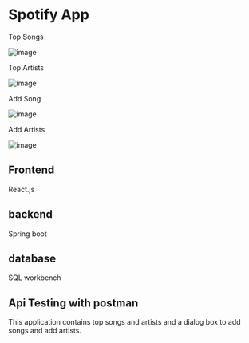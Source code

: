 # Spotify App

Top Songs

![image](https://user-images.githubusercontent.com/58393469/182013501-740f8fac-aebb-4ce4-8f3a-1870e642704e.png)

Top Artists

![image](https://user-images.githubusercontent.com/58393469/182013517-9a19f1ec-dd6a-4d48-a5c3-0b08d92f7e73.png)

Add Song

![image](https://user-images.githubusercontent.com/58393469/182013528-d78f6190-cb59-42ad-90dd-0d30d695dd17.png)

Add Artists

![image](https://user-images.githubusercontent.com/58393469/182013547-14cd0ce4-1ee6-4cff-87ce-ac7377c82196.png)


## Frontend

React.js

## backend

Spring boot

## database

SQL workbench

## Api Testing with postman

This application contains top songs and artists and a dialog box to add songs and add artists.


